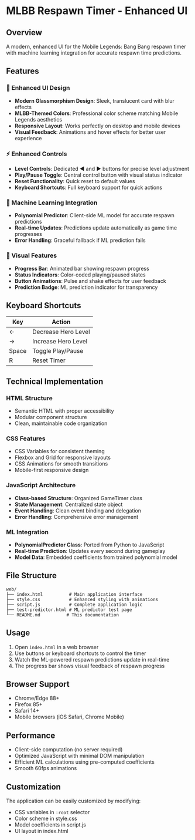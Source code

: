 # MLBB Respawn Timer - Enhanced UI

## Overview

A modern, enhanced UI for the Mobile Legends: Bang Bang respawn timer with machine learning integration for accurate respawn time predictions.

## Features

### 🎨 Enhanced UI Design

- **Modern Glassmorphism Design**: Sleek, translucent card with blur effects
- **MLBB-Themed Colors**: Professional color scheme matching Mobile Legends aesthetics
- **Responsive Layout**: Works perfectly on desktop and mobile devices
- **Visual Feedback**: Animations and hover effects for better user experience

### ⚡ Enhanced Controls

- **Level Controls**: Dedicated ◀ and ▶ buttons for precise level adjustment
- **Play/Pause Toggle**: Central control button with visual status indicator
- **Reset Functionality**: Quick reset to default values
- **Keyboard Shortcuts**: Full keyboard support for quick actions

### 🤖 Machine Learning Integration

- **Polynomial Predictor**: Client-side ML model for accurate respawn predictions
- **Real-time Updates**: Predictions update automatically as game time progresses
- **Error Handling**: Graceful fallback if ML prediction fails

### 🎯 Visual Features

- **Progress Bar**: Animated bar showing respawn progress
- **Status Indicators**: Color-coded playing/paused states
- **Button Animations**: Pulse and shake effects for user feedback
- **Prediction Badge**: ML prediction indicator for transparency

## Keyboard Shortcuts

| Key   | Action              |
| ----- | ------------------- |
| ←     | Decrease Hero Level |
| →     | Increase Hero Level |
| Space | Toggle Play/Pause   |
| R     | Reset Timer         |

## Technical Implementation

### HTML Structure

- Semantic HTML with proper accessibility
- Modular component structure
- Clean, maintainable code organization

### CSS Features

- CSS Variables for consistent theming
- Flexbox and Grid for responsive layouts
- CSS Animations for smooth transitions
- Mobile-first responsive design

### JavaScript Architecture

- **Class-based Structure**: Organized GameTimer class
- **State Management**: Centralized state object
- **Event Handling**: Clean event binding and delegation
- **Error Handling**: Comprehensive error management

### ML Integration

- **PolynomialPredictor Class**: Ported from Python to JavaScript
- **Real-time Prediction**: Updates every second during gameplay
- **Model Data**: Embedded coefficients from trained polynomial model

## File Structure

```
web/
├── index.html          # Main application interface
├── style.css           # Enhanced styling with animations
├── script.js           # Complete application logic
├── test-predictor.html # ML predictor test page
└── README.md          # This documentation
```

## Usage

1. Open `index.html` in a web browser
2. Use buttons or keyboard shortcuts to control the timer
3. Watch the ML-powered respawn predictions update in real-time
4. The progress bar shows visual feedback of respawn progress

## Browser Support

- Chrome/Edge 88+
- Firefox 85+
- Safari 14+
- Mobile browsers (iOS Safari, Chrome Mobile)

## Performance

- Client-side computation (no server required)
- Optimized JavaScript with minimal DOM manipulation
- Efficient ML calculations using pre-computed coefficients
- Smooth 60fps animations

## Customization

The application can be easily customized by modifying:

- CSS variables in `:root` selector
- Color scheme in style.css
- Model coefficients in script.js
- UI layout in index.html
